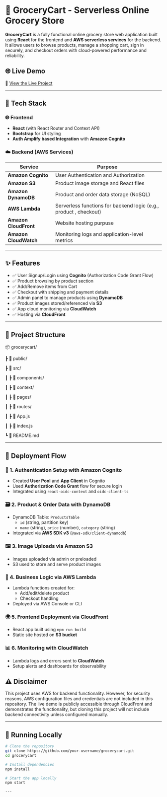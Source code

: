# 🛒 GroceryCart - Serverless Online Grocery Store

**GroceryCart** is a fully functional online grocery store web application built using **React** for the frontend and **AWS serverless services** for the backend. It allows users to browse products, manage a shopping cart, sign in securely, and checkout orders with cloud-powered performance and reliability.

## 🌐 Live Demo
🔗 [View the Live Project](https://your-cloudfront-link.amazonaws.com)

---

## 🔧 Tech Stack

### 🌐 Frontend
- **React** (with React Router and Context API)
- **Bootstrap** for UI styling
- **Auth Amplify based Integration** with **Amazon Cognito**

### ☁️ Backend (AWS Services)
| Service        | Purpose                                                                 |
|----------------|-------------------------------------------------------------------------|
| **Amazon Cognito** | User Authentication and Authorization                                 |
| **Amazon S3**      | Product image storage and React files         |
| **Amazon DynamoDB**| Product and order data storage (NoSQL)                               |
| **AWS Lambda**     | Serverless functions for backend logic (e.g., product , checkout)|
| **Amazon CloudFront** | Website hosting purpuse                            |
| **Amazon CloudWatch**| Monitoring logs and application-level metrics                      |

---

## ✨ Features

- ✅ User Signup/Login using **Cognito** (Authorization Code Grant Flow)
- ✅ Product browsing by product section
- ✅ Add/Remove items from Cart
- ✅ Checkout with shipping and payment details
- ✅ Admin panel to manage products using **DynamoDB**
- ✅ Product images stored/referenced via **S3**
- ✅ App cloud monitoring via **CloudWatch**
- ✅ Hosting via **CloudFront**

---

## 📁 Project Structure

📦 grocerycart/

┣ 📂 public/

┣ 📂 src/

┃ ┣ 📂 components/

┃ ┣ 📂 context/

┃ ┣ 📂 pages/

┃ ┣ 📂 routes/

┃ ┣ 📜 App.js

┃ ┣ 📜 index.js

┗ 📜 README.md


---

## 🚀 Deployment Flow

### 🔑 1. Authentication Setup with Amazon Cognito
- Created **User Pool** and **App Client** in Cognito
- Used **Authorization Code Grant** flow for secure login
- Integrated using `react-oidc-context` and `oidc-client-ts`

### 🗃️ 2. Product & Order Data with DynamoDB
- DynamoDB Table: `ProductsTable`
  - `id` (string, partition key)
  - `name` (string), `price` (number), `category` (string)
- Integrated via **AWS SDK v3** (`@aws-sdk/client-dynamodb`)

### 🖼️ 3. Image Uploads  via Amazon S3
- Images uploaded via admin or preloaded
- S3 used to store and serve product images

### 🧠 4. Business Logic via AWS Lambda
- Lambda functions created for:
  - Add/edit/delete product
  - Checkout handling
- Deployed via AWS Console or CLI

### 🌍 5. Frontend Deployment via CloudFront
- React app built using `npm run build`
- Static site hosted on **S3 bucket**

### 📊 6. Monitoring with CloudWatch
- Lambda logs and errors sent to **CloudWatch**
- Setup alerts and dashboards for observability

## ⚠️ Disclaimer

This project uses AWS for backend functionality. However, for security reasons, AWS configuration files and credentials are not included in this repository. The live demo is publicly accessible through CloudFront and demonstrates the functionality, but cloning this project will not include backend connectivity unless configured manually.

---


## 🧪 Running Locally

```bash
# Clone the repository
git clone https://github.com/your-username/grocerycart.git
cd grocerycart

# Install dependencies
npm install

# Start the app locally
npm start

---






